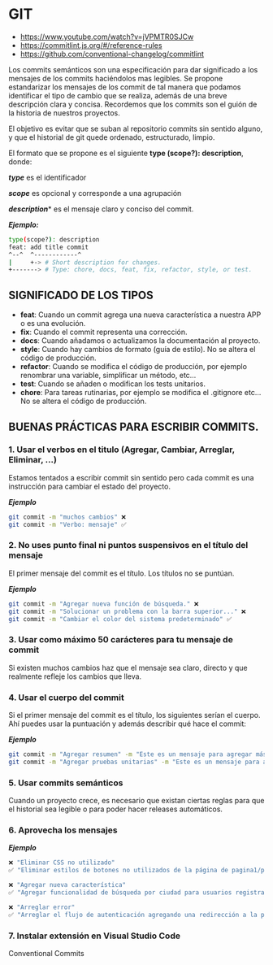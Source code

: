 
# GIT

- https://www.youtube.com/watch?v=jVPMTR0SJCw
- https://commitlint.js.org/#/reference-rules
- https://github.com/conventional-changelog/commitlint

Los commits semánticos son una especificación para dar significado a los mensajes de los commits haciéndolos mas legibles.  Se propone estandarizar los mensajes de los commit de tal manera que podamos identificar el tipo de cambio que se realiza, además de una breve descripción clara y concisa. Recordemos que los commits son el guión de la historia de nuestros proyectos.

El objetivo es evitar que se suban al repositorio commits sin sentido alguno, y que el historial de git quede ordenado, estructurado, limpio. 

El formato que se propone es el siguiente **type (scope?): description**, donde:

***type*** es el identificador

***scope*** es opcional y corresponde a una agrupación

***description**** es el mensaje claro y conciso del commit. 

***Ejemplo:***

```bash
type(scope?): description
feat: add title commit
^--^  ^------------^
|     +-> # Short description for changes.
+-------> # Type: chore, docs, feat, fix, refactor, style, or test.
```
## SIGNIFICADO DE LOS TIPOS

-   **feat**: Cuando un commit agrega una nueva característica a nuestra APP o es una evolución.
-   **fix**: Cuando el commit representa una corrección.
-   **docs**: Cuando añadamos o actualizamos la documentación al proyecto.
-   **style**: Cuando hay cambios de formato (guía de estilo). No se altera el código de producción.
-   **refactor**: Cuando se modifica el código de producción, por ejemplo renombrar una variable, simplificar un método, etc…
-   **test**: Cuando se añaden o modifican los tests unitarios.
-   **chore**: Para tareas rutinarias, por ejemplo se modifica el .gitignore etc… No se altera el código de producción.

## BUENAS PRÁCTICAS PARA ESCRIBIR COMMITS.


### 1. Usar el verbos en el titulo (Agregar, Cambiar, Arreglar, Eliminar, …)
Estamos tentados a escribir commit sin sentido pero cada commit es una instrucción para cambiar el estado del proyecto.

***Ejemplo***
```bash
git commit -m "muchos cambios" ❌
git commit -m "Verbo: mensaje" ✅
```
### 2. No uses punto final ni puntos suspensivos en el título del mensaje
El primer mensaje del commit es el título. Los títulos no se puntúan.

***Ejemplo***
```bash
git commit -m "Agregar nueva función de búsqueda." ❌
git commit -m "Solucionar un problema con la barra superior..." ❌
git commit -m "Cambiar el color del sistema predeterminado" ✅
```
### 3. Usar como máximo 50 carácteres para tu mensaje de commit
Si existen muchos cambios haz que el mensaje sea claro, directo y que realmente refleje los cambios que lleva.

### 4. Usar el cuerpo del commit
Si el primer mensaje del commit es el título, los siguientes serían el cuerpo.
Ahí puedes usar la puntuación y además describir qué hace el commit:

***Ejemplo***
```bash
git commit -m "Agregar resumen" -m "Este es un mensaje para agregar más contexto."✅
git commit -m "Agregar pruebas unitarias" -m "Este es un mensaje para agregar más contexto."✅
```

### 5. Usar commits semánticos
Cuando un proyecto crece, es necesario que existan ciertas reglas para que el historial sea legible o para poder hacer releases automáticos.

### 6. Aprovecha los mensajes

***Ejemplo***
```bash
❌ "Eliminar CSS no utilizado"
✅ "Eliminar estilos de botones no utilizados de la página de pagina1/pagina2"

❌ "Agregar nueva característica"
✅ "Agregar funcionalidad de búsqueda por ciudad para usuarios registrados"

❌ "Arreglar error"
✅ "Arreglar el flujo de autenticación agregando una redirección a la página de inicio"
```
### 7. Instalar extensión en Visual Studio Code
Conventional Commits
